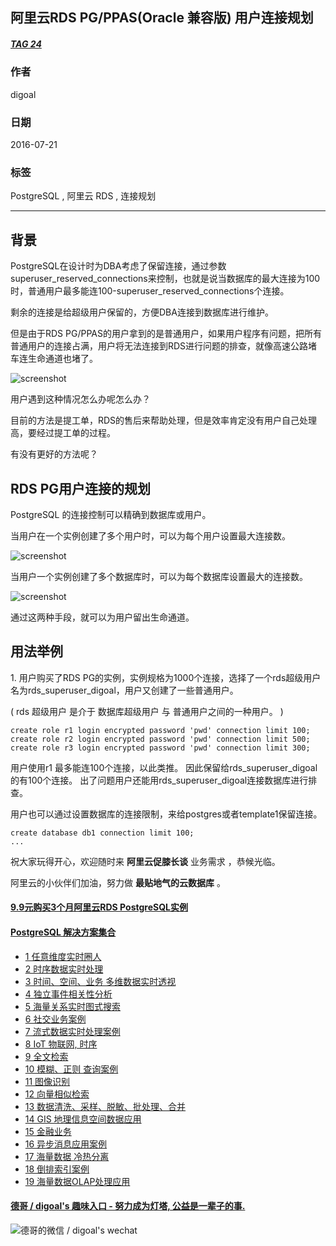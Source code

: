 ## 阿里云RDS PG/PPAS(Oracle 兼容版) 用户连接规划   
##### [TAG 24](../class/24.md)
                                
### 作者                                    
digoal                                    
                                
### 日期                                    
2016-07-21                                  
                                
### 标签                                    
PostgreSQL , 阿里云 RDS , 连接规划                      
                                
----                                    
                                
## 背景  
PostgreSQL在设计时为DBA考虑了保留连接，通过参数superuser_reserved_connections来控制，也就是说当数据库的最大连接为100时，普通用户最多能连100-superuser_reserved_connections个连接。    
    
剩余的连接是给超级用户保留的，方便DBA连接到数据库进行维护。      
    
但是由于RDS PG/PPAS的用户拿到的是普通用户，如果用户程序有问题，把所有普通用户的连接占满，用户将无法连接到RDS进行问题的排查，就像高速公路堵车连生命通道也堵了。    
  
![screenshot](20160721_02_pic_001.png)  
    
用户遇到这种情况怎么办呢怎么办？      
    
目前的方法是提工单，RDS的售后来帮助处理，但是效率肯定没有用户自己处理高，要经过提工单的过程。      
    
有没有更好的方法呢？     
  
## RDS PG用户连接的规划  
PostgreSQL 的连接控制可以精确到数据库或用户。    
    
当用户在一个实例创建了多个用户时，可以为每个用户设置最大连接数。    
  
![screenshot](20160721_02_pic_002.png)  
    
当用户一个实例创建了多个数据库时，可以为每个数据库设置最大的连接数。    
  
![screenshot](20160721_02_pic_003.png)  
      
通过这两种手段，就可以为用户留出生命通道。    
    
## 用法举例  
1\. 用户购买了RDS PG的实例，实例规格为1000个连接，选择了一个rds超级用户名为rds_superuser_digoal，用户又创建了一些普通用户。    
  
( rds 超级用户 是介于 数据库超级用户 与 普通用户之间的一种用户。 )    
    
```  
create role r1 login encrypted password 'pwd' connection limit 100;  
create role r2 login encrypted password 'pwd' connection limit 500;  
create role r3 login encrypted password 'pwd' connection limit 300;  
```  
    
用户使用r1 最多能连100个连接，以此类推。  因此保留给rds_superuser_digoal的有100个连接。  出了问题用户还能用rds_superuser_digoal连接数据库进行排查。    
    
用户也可以通过设置数据库的连接限制，来给postgres或者template1保留连接。    
  
```  
create database db1 connection limit 100;  
...  
```  
    
祝大家玩得开心，欢迎随时来 **阿里云促膝长谈** 业务需求 ，恭候光临。  
  
阿里云的小伙伴们加油，努力做 **最贴地气的云数据库** 。  
    
    
                                

  
  
  
  
  
  
  
  
  
  
  
  
  
  
  
  
  
  
  
  
  
  
  
  
  
  
  
  
  
  
  
  
  
  
  
  
  
  
  
  
  
  
  
  
  
  
  
  
  
  
  
  
  
  
  
#### [9.9元购买3个月阿里云RDS PostgreSQL实例](https://www.aliyun.com/database/postgresqlactivity "57258f76c37864c6e6d23383d05714ea")
  
  
#### [PostgreSQL 解决方案集合](https://yq.aliyun.com/topic/118 "40cff096e9ed7122c512b35d8561d9c8")
- [1 任意维度实时圈人](https://yq.aliyun.com/topic/118 "40cff096e9ed7122c512b35d8561d9c8")
- [2 时序数据实时处理](https://yq.aliyun.com/topic/118 "40cff096e9ed7122c512b35d8561d9c8")
- [3 时间、空间、业务 多维数据实时透视](https://yq.aliyun.com/topic/118 "40cff096e9ed7122c512b35d8561d9c8")
- [4 独立事件相关性分析](https://yq.aliyun.com/topic/118 "40cff096e9ed7122c512b35d8561d9c8")
- [5 海量关系实时图式搜索](https://yq.aliyun.com/topic/118 "40cff096e9ed7122c512b35d8561d9c8")
- [6 社交业务案例](https://yq.aliyun.com/topic/118 "40cff096e9ed7122c512b35d8561d9c8")
- [7 流式数据实时处理案例](https://yq.aliyun.com/topic/118 "40cff096e9ed7122c512b35d8561d9c8")
- [8 IoT 物联网, 时序](https://yq.aliyun.com/topic/118 "40cff096e9ed7122c512b35d8561d9c8")
- [9 全文检索](https://yq.aliyun.com/topic/118 "40cff096e9ed7122c512b35d8561d9c8")
- [10 模糊、正则 查询案例](https://yq.aliyun.com/topic/118 "40cff096e9ed7122c512b35d8561d9c8")
- [11 图像识别](https://yq.aliyun.com/topic/118 "40cff096e9ed7122c512b35d8561d9c8")
- [12 向量相似检索](https://yq.aliyun.com/topic/118 "40cff096e9ed7122c512b35d8561d9c8")
- [13 数据清洗、采样、脱敏、批处理、合并](https://yq.aliyun.com/topic/118 "40cff096e9ed7122c512b35d8561d9c8")
- [14 GIS 地理信息空间数据应用](https://yq.aliyun.com/topic/118 "40cff096e9ed7122c512b35d8561d9c8")
- [15 金融业务](https://yq.aliyun.com/topic/118 "40cff096e9ed7122c512b35d8561d9c8")
- [16 异步消息应用案例](https://yq.aliyun.com/topic/118 "40cff096e9ed7122c512b35d8561d9c8")
- [17 海量数据 冷热分离](https://yq.aliyun.com/topic/118 "40cff096e9ed7122c512b35d8561d9c8")
- [18 倒排索引案例](https://yq.aliyun.com/topic/118 "40cff096e9ed7122c512b35d8561d9c8")
- [19 海量数据OLAP处理应用](https://yq.aliyun.com/topic/118 "40cff096e9ed7122c512b35d8561d9c8")
  
  
#### [德哥 / digoal's 趣味入口 - 努力成为灯塔, 公益是一辈子的事.](https://github.com/digoal/blog/blob/master/README.md "22709685feb7cab07d30f30387f0a9ae")
  
  
![德哥的微信 / digoal's wechat](../pic/digoal_weixin.jpg "f7ad92eeba24523fd47a6e1a0e691b59")
  
